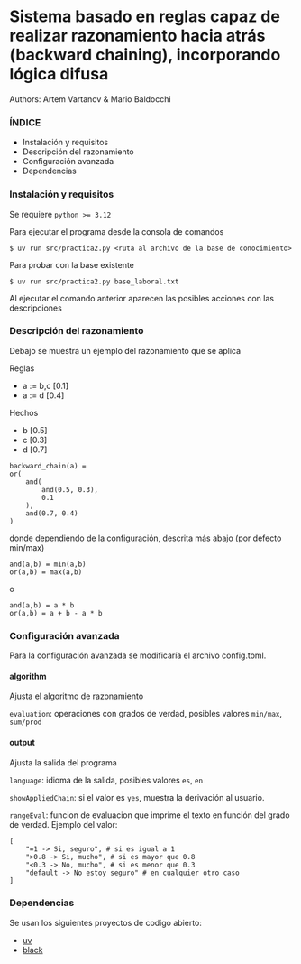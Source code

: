 # Sistema basado en reglas capaz de realizar razonamiento hacia atrás (backward chaining), incorporando lógica difusa

Authors:
Artem Vartanov &
Mario Baldocchi

### ÍNDICE

- Instalación y requisitos
- Descripción del razonamiento
- Configuración avanzada
- Dependencias

### Instalación y requisitos
Se requiere `python >= 3.12`

Para ejecutar el programa desde la consola de comandos

```shell
$ uv run src/practica2.py <ruta al archivo de la base de conocimiento>
```

Para probar con la base existente

```shell
$ uv run src/practica2.py base_laboral.txt
```
Al ejecutar el comando anterior aparecen las posibles acciones con las descripciones

### Descripción del razonamiento
Debajo se muestra un ejemplo del razonamiento que se aplica

Reglas
- a := b,c [0.1]
- a := d [0.4]

Hechos
- b [0.5]
- c [0.3]
- d [0.7]
```
backward_chain(a) =
or(
    and(
        and(0.5, 0.3), 
        0.1
    ),
    and(0.7, 0.4)
)
```

donde dependiendo de la configuración, descrita más abajo (por defecto min/max)
```
and(a,b) = min(a,b)
or(a,b) = max(a,b)
```
o
```
and(a,b) = a * b
or(a,b) = a + b - a * b
```
### Configuración avanzada
Para la configuración avanzada se modificaría el archivo config.toml. 
#### algorithm
Ajusta el algoritmo de razonamiento

`evaluation`: operaciones con grados de verdad, posibles valores `min/max`, `sum/prod`
#### output
Ajusta la salida del programa

`language`: idioma de la salida, posibles valores `es`, `en`

`showAppliedChain`: si el valor es `yes`, muestra la derivación al usuario.

`rangeEval`: funcion de evaluacion que imprime el texto en función del grado de verdad. Ejemplo del valor:
    
    [
        "=1 -> Si, seguro", # si es igual a 1
        ">0.8 -> Si, mucho", # si es mayor que 0.8
        "<0.3 -> No, mucho", # si es menor que 0.3
        "default -> No estoy seguro" # en cualquier otro caso
    ]

### Dependencias
Se usan los siguientes proyectos de codigo abierto:
- [uv](https://github.com/astral-sh/uv)
- [black](https://github.com/psf/black)

